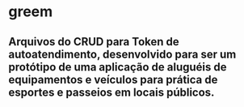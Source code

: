 # greem

## Arquivos do CRUD para Token de autoatendimento, desenvolvido para ser um protótipo de uma aplicação de aluguéis de equipamentos e veículos para prática de esportes e passeios em locais públicos.
